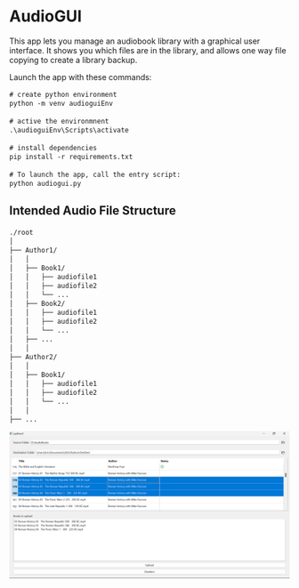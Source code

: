 # AudioGUI

This app lets you manage an audiobook library with a graphical user interface. It shows you which files are in the library, and allows one way file copying to create a library backup.

Launch the app with these commands:

```
# create python environment
python -m venv audioguiEnv

# active the environmnent
.\audioguiEnv\Scripts\activate

# install dependencies
pip install -r requirements.txt

# To launch the app, call the entry script:
python audiogui.py
```

## Intended Audio File Structure

```text
./root
│
├── Author1/
│   │
│   ├── Book1/
│   │   ├── audiofile1
│   │   ├── audiofile2
│   │   └── ...
│   ├── Book2/
│   │   ├── audiofile1
│   │   ├── audiofile2
│   │   └── ...
│   ├── ...
│   │
├── Author2/
│   │
│   ├── Book1/
│   │   ├── audiofile1
│   │   ├── audiofile2
│   │   └── ...
│   │
├── ...

```

<img src="images/Screenshot%202023-05-14%20213739.png" alt="screen shot of app">
